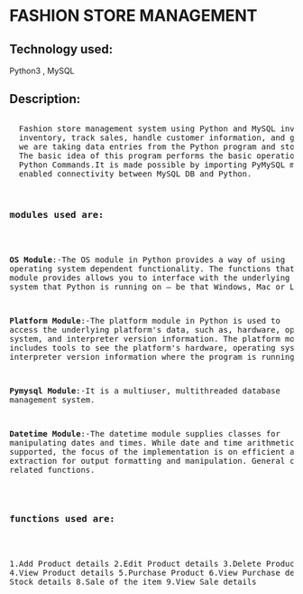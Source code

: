 # FASHION STORE MANAGEMENT
<h2>Technology used:</h2> 
      Python3 , MySQL
<h2>Description:</h2>
<pre>
<p>  Fashion store management system using Python and MySQL involves developing an application that can manage
  inventory, track sales, handle customer information, and generate reports,displys available stocks.
  we are taking data entries from the Python program and storing that data in MySQL databases table.
  The basic idea of this program performs the basic operations in MySQL database table using 
  Python Commands.It is made possible by importing PyMySQL module in Python which has 
  enabled connectivity between MySQL DB and Python. 
  
  <h3>modules used are:</h3>
  
  <b>OS Module</b>:-The OS module in Python provides a way of  using operating system dependent functionality. 
  The functions that the OS module provides allows you to interface with the underlying 
  operating system that Python is running on – be that Windows, Mac or Linux.
  
  <b>Platform Module</b>:-The platform module in Python is used to access the underlying platform's data, such as,
  hardware, operating system, and interpreter version information. The platform module includes tools to see 
  the platform's hardware, operating system, and interpreter version information where the program is running.
  
  <b>Pymysql Module</b>:-It is a multiuser, multithreaded database management system.
  
  <b>Datetime Module</b>:-The datetime module supplies classes for manipulating dates and times. 
  While date and time arithmetic is supported, the focus of the implementation is on efficient 
  attribute extraction for output formatting and manipulation. General calendar related functions.
  
  <h3>functions used are:</h3>
  
  1.Add Product details
  2.Edit Product details
  3.Delete Product details
  4.View Product details
  5.Purchase Product
  6.View Purchase details
  7.View Stock details
  8.Sale of the item
  9.View Sale details

</p>
</pre>
